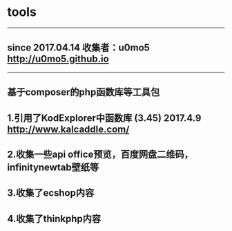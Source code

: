 # tools
-----
## since 2017.04.14  收集者：u0mo5    http://u0mo5.github.io
-----
基于composer的php函数库等工具包
-----
1.引用了KodExplorer中函数库    (3.45) 2017.4.9   http://www.kalcaddle.com/
-----
2.收集一些api office预览，百度网盘二维码，infinitynewtab壁纸等
-----
3.收集了ecshop内容
-----
4.收集了thinkphp内容
-----